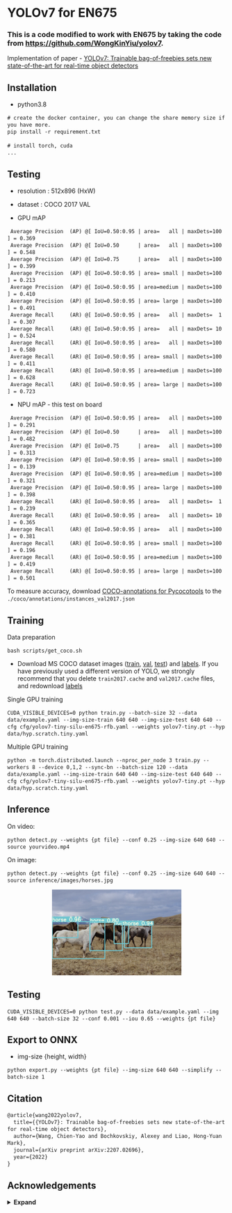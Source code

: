 # YOLOv7 for EN675
### This is a code modified to work with EN675 by taking the code from https://github.com/WongKinYiu/yolov7.

Implementation of paper - [YOLOv7: Trainable bag-of-freebies sets new state-of-the-art for real-time object detectors](https://arxiv.org/abs/2207.02696)

## Installation

- python3.8
``` shell
# create the docker container, you can change the share memory size if you have more.
pip install -r requirement.txt

# install torch, cuda
...
```


## Testing
- resolution : 512x896 (HxW)   
- dataset : COCO 2017 VAL

- GPU mAP

```
 Average Precision  (AP) @[ IoU=0.50:0.95 | area=   all | maxDets=100 ] = 0.369
 Average Precision  (AP) @[ IoU=0.50      | area=   all | maxDets=100 ] = 0.548
 Average Precision  (AP) @[ IoU=0.75      | area=   all | maxDets=100 ] = 0.399
 Average Precision  (AP) @[ IoU=0.50:0.95 | area= small | maxDets=100 ] = 0.213
 Average Precision  (AP) @[ IoU=0.50:0.95 | area=medium | maxDets=100 ] = 0.410
 Average Precision  (AP) @[ IoU=0.50:0.95 | area= large | maxDets=100 ] = 0.491
 Average Recall     (AR) @[ IoU=0.50:0.95 | area=   all | maxDets=  1 ] = 0.307
 Average Recall     (AR) @[ IoU=0.50:0.95 | area=   all | maxDets= 10 ] = 0.524
 Average Recall     (AR) @[ IoU=0.50:0.95 | area=   all | maxDets=100 ] = 0.580
 Average Recall     (AR) @[ IoU=0.50:0.95 | area= small | maxDets=100 ] = 0.411
 Average Recall     (AR) @[ IoU=0.50:0.95 | area=medium | maxDets=100 ] = 0.628
 Average Recall     (AR) @[ IoU=0.50:0.95 | area= large | maxDets=100 ] = 0.723
```

- NPU mAP - this test on board

```
 Average Precision  (AP) @[ IoU=0.50:0.95 | area=   all | maxDets=100 ] = 0.291
 Average Precision  (AP) @[ IoU=0.50      | area=   all | maxDets=100 ] = 0.482
 Average Precision  (AP) @[ IoU=0.75      | area=   all | maxDets=100 ] = 0.313
 Average Precision  (AP) @[ IoU=0.50:0.95 | area= small | maxDets=100 ] = 0.139
 Average Precision  (AP) @[ IoU=0.50:0.95 | area=medium | maxDets=100 ] = 0.321
 Average Precision  (AP) @[ IoU=0.50:0.95 | area= large | maxDets=100 ] = 0.398
 Average Recall     (AR) @[ IoU=0.50:0.95 | area=   all | maxDets=  1 ] = 0.239
 Average Recall     (AR) @[ IoU=0.50:0.95 | area=   all | maxDets= 10 ] = 0.365
 Average Recall     (AR) @[ IoU=0.50:0.95 | area=   all | maxDets=100 ] = 0.381
 Average Recall     (AR) @[ IoU=0.50:0.95 | area= small | maxDets=100 ] = 0.196
 Average Recall     (AR) @[ IoU=0.50:0.95 | area=medium | maxDets=100 ] = 0.419
 Average Recall     (AR) @[ IoU=0.50:0.95 | area= large | maxDets=100 ] = 0.501
```

To measure accuracy, download [COCO-annotations for Pycocotools](http://images.cocodataset.org/annotations/annotations_trainval2017.zip) to the `./coco/annotations/instances_val2017.json`

## Training

Data preparation

``` shell
bash scripts/get_coco.sh
```

* Download MS COCO dataset images ([train](http://images.cocodataset.org/zips/train2017.zip), [val](http://images.cocodataset.org/zips/val2017.zip), [test](http://images.cocodataset.org/zips/test2017.zip)) and [labels](https://github.com/WongKinYiu/yolov7/releases/download/v0.1/coco2017labels-segments.zip). If you have previously used a different version of YOLO, we strongly recommend that you delete `train2017.cache` and `val2017.cache` files, and redownload [labels](https://github.com/WongKinYiu/yolov7/releases/download/v0.1/coco2017labels-segments.zip) 

Single GPU training

``` shell
CUDA_VISIBLE_DEVICES=0 python train.py --batch-size 32 --data data/example.yaml --img-size-train 640 640 --img-size-test 640 640 --cfg cfg/yolov7-tiny-silu-en675-rfb.yaml --weights yolov7-tiny.pt --hyp data/hyp.scratch.tiny.yaml

```

Multiple GPU training

``` shell
python -m torch.distributed.launch --nproc_per_node 3 train.py --workers 8 --device 0,1,2 --sync-bn --batch-size 120 --data data/example.yaml --img-size-train 640 640 --img-size-test 640 640 --cfg cfg/yolov7-tiny-silu-en675-rfb.yaml --weights yolov7-tiny.pt --hyp data/hyp.scratch.tiny.yaml

```


## Inference

On video:
``` shell
python detect.py --weights {pt file} --conf 0.25 --img-size 640 640 --source yourvideo.mp4
```

On image:
``` shell
python detect.py --weights {pt file} --conf 0.25 --img-size 640 640 --source inference/images/horses.jpg
```

<div align="center">
    <a href="./">
        <img src="./figure/horses_prediction.jpg" width="59%"/>
    </a>
</div>


## Testing

``` shell
CUDA_VISIBLE_DEVICES=0 python test.py --data data/example.yaml --img 640 640 --batch-size 32 --conf 0.001 --iou 0.65 --weights {pt file} 
```


## Export to ONNX
- img-size {height, width}
  
```shell
python export.py --weights {pt file} --img-size 640 640 --simplify --batch-size 1
```


## Citation

```
@article{wang2022yolov7,
  title={{YOLOv7}: Trainable bag-of-freebies sets new state-of-the-art for real-time object detectors},
  author={Wang, Chien-Yao and Bochkovskiy, Alexey and Liao, Hong-Yuan Mark},
  journal={arXiv preprint arXiv:2207.02696},
  year={2022}
}
```


## Acknowledgements

<details><summary> <b>Expand</b> </summary>

* [https://github.com/AlexeyAB/darknet](https://github.com/AlexeyAB/darknet)
* [https://github.com/WongKinYiu/yolor](https://github.com/WongKinYiu/yolor)
* [https://github.com/WongKinYiu/PyTorch_YOLOv4](https://github.com/WongKinYiu/PyTorch_YOLOv4)
* [https://github.com/WongKinYiu/ScaledYOLOv4](https://github.com/WongKinYiu/ScaledYOLOv4)
* [https://github.com/Megvii-BaseDetection/YOLOX](https://github.com/Megvii-BaseDetection/YOLOX)
* [https://github.com/ultralytics/yolov3](https://github.com/ultralytics/yolov3)
* [https://github.com/ultralytics/yolov5](https://github.com/ultralytics/yolov5)
* [https://github.com/DingXiaoH/RepVGG](https://github.com/DingXiaoH/RepVGG)
* [https://github.com/JUGGHM/OREPA_CVPR2022](https://github.com/JUGGHM/OREPA_CVPR2022)
* [https://github.com/TexasInstruments/edgeai-yolov5/tree/yolo-pose](https://github.com/TexasInstruments/edgeai-yolov5/tree/yolo-pose)

</details>
